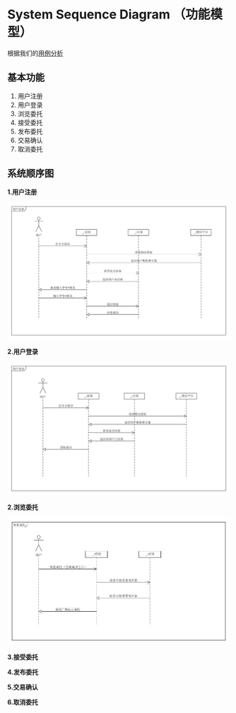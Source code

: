 # System Sequence Diagram （功能模型）

根据我们的[用例分析](<https://github.com/sysu-team/sysu-team.github.io/blob/master/06-02-use-cases.md>)

## 基本功能

1. 用户注册
2. 用户登录
3. 浏览委托
4. 接受委托
5. 发布委托
6. 交易确认
7. 取消委托

## 系统顺序图

**1.用户注册**

![](imgs/06-03/用户注册.jpg)

**2.用户登录**

![](imgs/06-03/用户登录.jpg)

**2.浏览委托**

![](imgs/06-03/浏览委托.jpg)

**3.接受委托**

**4.发布委托**

**5.交易确认**

**6.取消委托**